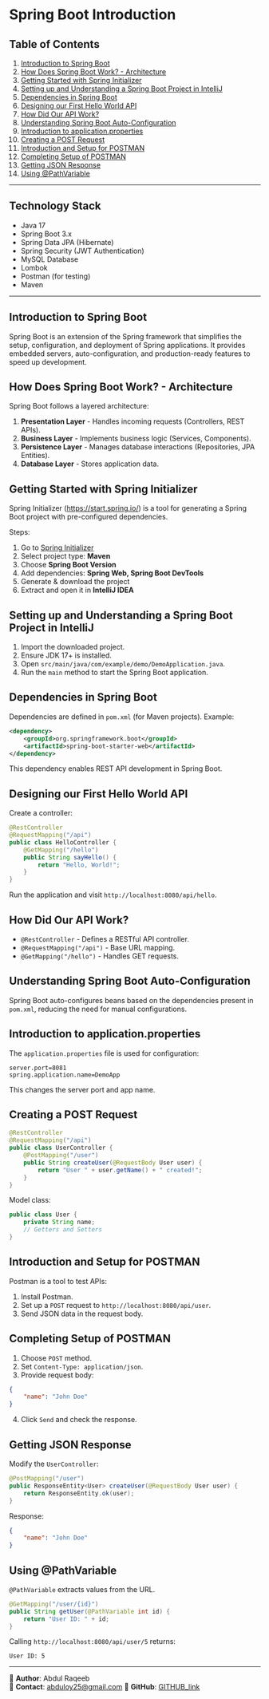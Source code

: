 # Spring Boot Introduction

## Table of Contents
1. [Introduction to Spring Boot](#introduction-to-spring-boot)
2. [How Does Spring Boot Work? - Architecture](#how-does-spring-boot-work---architecture)
3. [Getting Started with Spring Initializer](#getting-started-with-spring-initializer)
4. [Setting up and Understanding a Spring Boot Project in IntelliJ](#setting-up-and-understanding-a-spring-boot-project-in-intellij)
5. [Dependencies in Spring Boot](#dependencies-in-spring-boot)
6. [Designing our First Hello World API](#designing-our-first-hello-world-api)
7. [How Did Our API Work?](#how-did-our-api-work)
8. [Understanding Spring Boot Auto-Configuration](#understanding-spring-boot-auto-configuration)
9. [Introduction to application.properties](#introduction-to-applicationproperties)
10. [Creating a POST Request](#creating-a-post-request)
11. [Introduction and Setup for POSTMAN](#introduction-and-setup-for-postman)
12. [Completing Setup of POSTMAN](#completing-setup-of-postman)
13. [Getting JSON Response](#getting-json-response)
14. [Using @PathVariable](#using-pathvariable)

---

## Technology Stack
- Java 17
- Spring Boot 3.x
- Spring Data JPA (Hibernate)
- Spring Security (JWT Authentication)
- MySQL Database
- Lombok
- Postman (for testing)
- Maven

---

## Introduction to Spring Boot
Spring Boot is an extension of the Spring framework that simplifies the setup, configuration, and deployment of Spring applications. It provides embedded servers, auto-configuration, and production-ready features to speed up development.

## How Does Spring Boot Work? - Architecture
Spring Boot follows a layered architecture:
1. **Presentation Layer** - Handles incoming requests (Controllers, REST APIs).
2. **Business Layer** - Implements business logic (Services, Components).
3. **Persistence Layer** - Manages database interactions (Repositories, JPA Entities).
4. **Database Layer** - Stores application data.

## Getting Started with Spring Initializer
Spring Initializer (https://start.spring.io/) is a tool for generating a Spring Boot project with pre-configured dependencies.

Steps:
1. Go to [Spring Initializer](https://start.spring.io/)
2. Select project type: **Maven**
3. Choose **Spring Boot Version**
4. Add dependencies: **Spring Web, Spring Boot DevTools**
5. Generate & download the project
6. Extract and open it in **IntelliJ IDEA**

## Setting up and Understanding a Spring Boot Project in IntelliJ
1. Import the downloaded project.
2. Ensure JDK 17+ is installed.
3. Open `src/main/java/com/example/demo/DemoApplication.java`.
4. Run the `main` method to start the Spring Boot application.

## Dependencies in Spring Boot
Dependencies are defined in `pom.xml` (for Maven projects). Example:
```xml
<dependency>
    <groupId>org.springframework.boot</groupId>
    <artifactId>spring-boot-starter-web</artifactId>
</dependency>
```
This dependency enables REST API development in Spring Boot.

## Designing our First Hello World API
Create a controller:
```java
@RestController
@RequestMapping("/api")
public class HelloController {
    @GetMapping("/hello")
    public String sayHello() {
        return "Hello, World!";
    }
}
```
Run the application and visit `http://localhost:8080/api/hello`.

## How Did Our API Work?
- `@RestController` - Defines a RESTful API controller.
- `@RequestMapping("/api")` - Base URL mapping.
- `@GetMapping("/hello")` - Handles GET requests.

## Understanding Spring Boot Auto-Configuration
Spring Boot auto-configures beans based on the dependencies present in `pom.xml`, reducing the need for manual configurations.

## Introduction to application.properties
The `application.properties` file is used for configuration:
```properties
server.port=8081
spring.application.name=DemoApp
```
This changes the server port and app name.

## Creating a POST Request
```java
@RestController
@RequestMapping("/api")
public class UserController {
    @PostMapping("/user")
    public String createUser(@RequestBody User user) {
        return "User " + user.getName() + " created!";
    }
}
```
Model class:
```java
public class User {
    private String name;
    // Getters and Setters
}
```

## Introduction and Setup for POSTMAN
Postman is a tool to test APIs:
1. Install Postman.
2. Set up a `POST` request to `http://localhost:8080/api/user`.
3. Send JSON data in the request body.

## Completing Setup of POSTMAN
1. Choose `POST` method.
2. Set `Content-Type: application/json`.
3. Provide request body:
```json
{
    "name": "John Doe"
}
```
4. Click `Send` and check the response.

## Getting JSON Response
Modify the `UserController`:
```java
@PostMapping("/user")
public ResponseEntity<User> createUser(@RequestBody User user) {
    return ResponseEntity.ok(user);
}
```
Response:
```json
{
    "name": "John Doe"
}
```

## Using @PathVariable
`@PathVariable` extracts values from the URL.
```java
@GetMapping("/user/{id}")
public String getUser(@PathVariable int id) {
    return "User ID: " + id;
}
```
Calling `http://localhost:8080/api/user/5` returns:
```
User ID: 5
```

---

📍 **Author**: Abdul Raqeeb  
📧 **Contact**: abduloy25@gmail.com 
🔗 **GitHub**: [GITHUB_link](https://github.com/Abddev-rqb)
